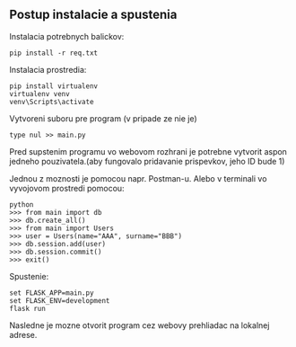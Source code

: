 <h2>Postup instalacie a spustenia</h2>

Instalacia potrebnych balickov:
	
	pip install -r req.txt

Instalacia prostredia:
	
	pip install virtualenv
	virtualenv venv
	venv\Scripts\activate

Vytvoreni suboru pre program (v pripade ze nie je)

	type nul >> main.py



Pred supstenim programu vo webovom rozhrani je potrebne vytvorit aspon jedneho pouzivatela.(aby fungovalo pridavanie prispevkov, jeho ID bude 1)

Jednou z moznosti je pomocou napr. Postman-u. Alebo v terminali vo vyvojovom prostredi pomocou:

	python
	>>> from main import db
	>>> db.create_all()
	>>> from main import Users
	>>> user = Users(name="AAA", surname="BBB")
	>>> db.session.add(user)
	>>> db.session.commit()
	>>> exit()
	


Spustenie:

	set FLASK_APP=main.py
	set FLASK_ENV=development
	flask run

Nasledne je mozne otvorit program cez webovy prehliadac na lokalnej adrese.
